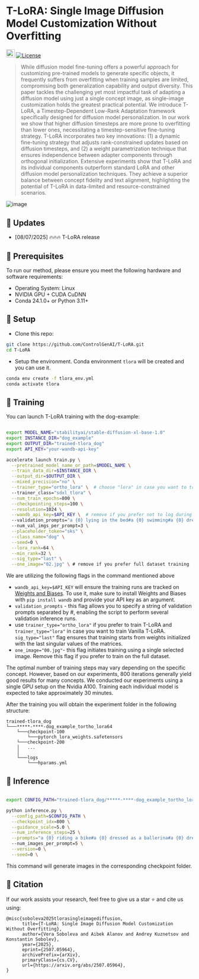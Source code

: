 # T-LoRA: Single Image Diffusion Model Customization Without Overfitting

<a href="https://arxiv.org/abs/2507.05964"><img src="https://img.shields.io/badge/arXiv-2502.06606-b31b1b.svg" height=22.5></a><!-- <a href="https://arxiv.org/abs/2502.06606"><img src="https://img.shields.io/badge/arXiv-2502.06606-b31b1b.svg" height=22.5></a> -->
[![License](https://img.shields.io/github/license/AIRI-Institute/al_toolbox)](./LICENSE)

>While diffusion model fine-tuning offers a powerful approach for customizing pre-trained models to generate specific objects, it frequently suffers from overfitting when training samples are limited, compromising both generalization capability and output diversity. This paper tackles the challenging yet most impactful task of adapting a diffusion model using just a single concept image, as single-image customization holds the greatest practical potential. We introduce T-LoRA, a Timestep-Dependent Low-Rank Adaptation framework specifically designed for diffusion model personalization. In our work we show that higher diffusion timesteps are more prone to overfitting than lower ones, necessitating a timestep-sensitive fine-tuning strategy. T-LoRA incorporates two key innovations: (1) a dynamic fine-tuning strategy that adjusts rank-constrained updates based on diffusion timesteps, and (2) a weight parametrization technique that ensures independence between adapter components through orthogonal initialization. Extensive experiments show that T-LoRA and its individual components outperform standard LoRA and other diffusion model personalization techniques. They achieve a superior balance between concept fidelity and text alignment, highlighting the potential of T-LoRA in data-limited and resource-constrained scenarios.
>


![image](docs/teaser.png)

## 📌 Updates

- [08/07/2025] 🔥🔥🔥 T-LoRA release

## 📌 Prerequisites

To run our method, please ensure you meet the following hardware and software requirements:
- Operating System: Linux
- NVIDIA GPU + CUDA CuDNN
- Conda 24.1.0+ or Python 3.11+

## 📌 Setup

* Clone this repo:
```bash
git clone https://github.com/ControlGenAI/T-LoRA.git
cd T-LoRA
```

* Setup the environment. Conda environment `tlora` will be created and you can use it.
```bash
conda env create -f tlora_env.yml
conda activate tlora
```

## 📌 Training

You can launch T-LoRA training with the dog-example:

```bash

export MODEL_NAME="stabilityai/stable-diffusion-xl-base-1.0"
export INSTANCE_DIR="dog_example"
export OUTPUT_DIR="trained-tlora_dog"
export API_KEY="your-wandb-api-key"

accelerate launch train.py \
  --pretrained_model_name_or_path=$MODEL_NAME \
  --train_data_dir=$INSTANCE_DIR \
  --output_dir=$OUTPUT_DIR \
  --mixed_precision="no" \
  --trainer_type="ortho_lora" \  # choose "lora" in case you want to train Vanilla T-LoRA
  --trainer_class="sdxl_tlora" \
  --num_train_epochs=800 \
  --checkpointing_steps=100 \
  --resolution=1024 \
  --wandb_api_key=$API_KEY \  # remove if you prefer not to log during training 
  --validation_prompts="a {0} lying in the bed#a {0} swimming#a {0} dressed as a ballerina" \  # a string of prompts separated by #
  --num_val_imgs_per_prompt=3 \
  --placeholder_token="sks" \
  --class_name="dog" \
  --seed=0 \
  --lora_rank=64 \
  --min_rank=32 \
  --sig_type="last" \
  --one_image="02.jpg" \ # remove if you prefer full dataset training
```

We are utilizing the following flags in the command mentioned above

* `wandb_api_key=$API_KEY` will ensure the training runs are tracked on [Weights and Biases](https://wandb.ai/site). To use it, make sure to install Weights and Biases with `pip install wandb` and provide your API key as an argument.
* `validation_prompts` - this flag allows you to specify a string of validation prompts separated by #, enabling the script to perform several validation inference runs.
* use `trainer_type="ortho_lora"` if you prefer to train T-LoRA and `trainer_type="lora"` in case you want to train Vanilla T-LoRA. `sig_type="last"` flag ensures that training starts from weights initialized with the last singular values of the matrices.
* `one_image="00.jpg"`- this flag initiates training using a single selected image. Remove this flag if you prefer to train on the full dataset.

The optimal number of training steps may vary depending on the specific concept. However, based on our experiments, 800 iterations generally yield good results for many concepts.
We conducted our experiments using a single GPU setup on the Nvidia A100. Training each individual model is expected to take approximately 30 minutes.


After the training you will obtain the experiment folder in the following structure:

```
trained-tlora_dog
└───*****-****-dog_example_tortho_lora64
    └───checkpoint-100
        └───pytorch_lora_weights.safetensors
    └───checkpoint-200
    │   ...
    │
    └───logs
        └───hparams.yml

```
## 📌 Inference

```bash

export CONFIG_PATH="trained-tlora_dog/*****-****-dog_example_tortho_lora64/logs/hparams.yml"

python inference.py \
  --config_path=$CONFIG_PATH \
  --checkpoint_idx=800 \
  --guidance_scale=5.0 \
  --num_inference_steps=25 \
  --prompts="a {0} riding a bike#a {0} dressed as a ballerina#a {0} dressed in a superhero cape, soaring through the skies above a bustling city during a sunset" \  # a string of prompts separated by #
  --num_images_per_prompt=5 \
  --version=0 \
  --seed=0 \
```

This command will generate images in the corresponding checkpoint folder.


## 📌 Citation

If our work assists your research, feel free to give us a star ⭐ and cite us using:
```
@misc{soboleva2025tlorasingleimagediffusion,
      title={T-LoRA: Single Image Diffusion Model Customization Without Overfitting}, 
      author={Vera Soboleva and Aibek Alanov and Andrey Kuznetsov and Konstantin Sobolev},
      year={2025},
      eprint={2507.05964},
      archivePrefix={arXiv},
      primaryClass={cs.CV},
      url={https://arxiv.org/abs/2507.05964}, 
}
```
